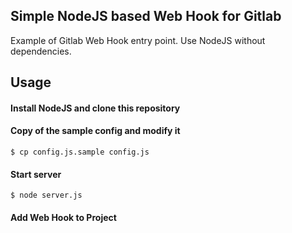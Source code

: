 ## Simple NodeJS based Web Hook for Gitlab
Example of Gitlab Web Hook entry point. Use NodeJS without dependencies.

## Usage

#### Install NodeJS and clone this repository

#### Copy of the sample config and modify it
```
$ cp config.js.sample config.js
```

#### Start server
```
$ node server.js
```

#### Add Web Hook to Project


